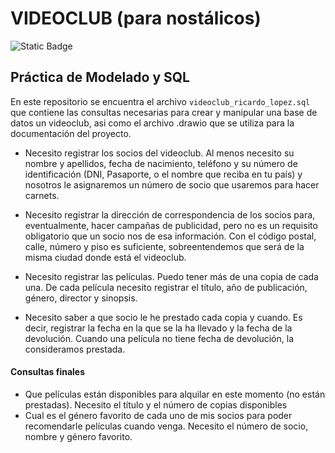 # VIDEOCLUB (para nostálicos)
![Static Badge](https://img.shields.io/badge/PostgreSql-005C53)


## Práctica de Modelado y SQL
En este repositorio se encuentra el archivo `videoclub_ricardo_lopez.sql` que contiene las consultas necesarias para crear y manipular una base de datos un videoclub,
asi como el archivo .drawio  que se utiliza para la documentación del proyecto.


- Necesito registrar los socios del videoclub. Al menos necesito su nombre y apellidos,
fecha de nacimiento, teléfono y su número de identificación (DNI, Pasaporte, o el nombre
que reciba en tu país) y nosotros le asignaremos un número de socio que usaremos para
hacer carnets.

- Necesito registrar la dirección de correspondencia de los socios para, eventualmente,
hacer campañas de publicidad, pero no es un requisito obligatorio que un socio nos de
esa información. Con el código postal, calle, número y piso es suficiente,
sobreentendemos que será de la misma ciudad donde está el videoclub.

- Necesito registrar las películas. Puedo tener más de una copia de cada una. De cada
película necesito registrar el título, año de publicación, género, director y sinopsis.

- Necesito saber a que socio le he prestado cada copia y cuando. Es decir, registrar la
fecha en la que se la ha llevado y la fecha de la devolución. Cuando una película no tiene
fecha de devolución, la consideramos prestada.

#### Consultas finales
- Que películas están disponibles para alquilar en este momento (no están
prestadas). Necesito el título y el número de copias disponibles
- Cual es el género favorito de cada uno de mis socios para poder recomendarle
películas cuando venga. Necesito el número de socio, nombre y género favorito.